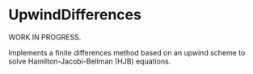 # UpwindDifferences

WORK IN PROGRESS.

Implements a finite differences method based on an upwind scheme to solve Hamilton-Jacobi-Bellman (HJB) equations.
